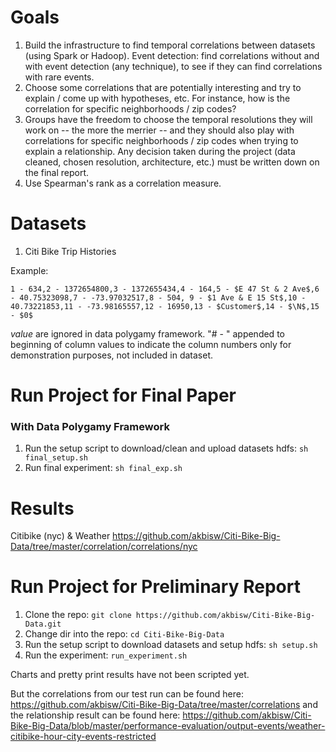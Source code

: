 # Goals
1. Build the infrastructure to find temporal correlations between datasets (using Spark or Hadoop). Event detection: find correlations without and with event detection (any technique), to see if they can find correlations with rare events.
2. Choose some correlations that are potentially interesting and try to explain / come up with hypotheses, etc. For instance, how is the correlation for specific neighborhoods / zip codes?
3. Groups have the freedom to choose the temporal resolutions they will work on -- the more the merrier -- and they should also play with correlations for specific neighborhoods / zip codes when trying to explain a relationship. Any decision taken during the project (data cleaned, chosen resolution, architecture, etc.) must be written down on the final report.
4. Use Spearman's rank as a correlation measure.

# Datasets
1. Citi Bike Trip Histories

Example: 

`1 - 634,2 - 1372654800,3 - 1372655434,4 - 164,5 - $E 47 St & 2 Ave$,6 - 40.75323098,7 - -73.97032517,8 - 504,
9 - $1 Ave & E 15 St$,10 - 40.73221853,11 - -73.98165557,12 - 16950,13 - $Customer$,14 - $\N$,15 - $0$`

$value$ are ignored in data polygamy framework. "# - " appended to beginning of column values to indicate the column numbers only for demonstration purposes, not included in dataset.

# Run Project for Final Paper
### With Data Polygamy Framework 
1. Run the setup script to download/clean and upload datasets hdfs: `sh final_setup.sh`
2. Run final experiment: `sh final_exp.sh`

# Results
Citibike (nyc) & Weather
https://github.com/akbisw/Citi-Bike-Big-Data/tree/master/correlation/correlations/nyc


# Run Project for Preliminary Report
1. Clone the repo: `git clone https://github.com/akbisw/Citi-Bike-Big-Data.git`
2. Change dir into the repo: `cd Citi-Bike-Big-Data`
3. Run the setup script to download datasets and setup hdfs: `sh setup.sh`
4. Run the experiment: `run_experiment.sh`

Charts and pretty print results have not been scripted yet.

But the correlations from our test run can be found here: https://github.com/akbisw/Citi-Bike-Big-Data/tree/master/correlations and the relationship result can be found here: https://github.com/akbisw/Citi-Bike-Big-Data/blob/master/performance-evaluation/output-events/weather-citibike-hour-city-events-restricted

